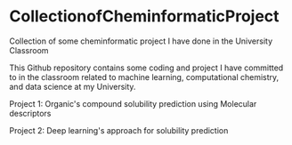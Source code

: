 # CollectionofCheminformaticProject
Collection of some cheminformatic project I have done in the University Classroom

This Github repository contains some coding and project 
I have committed to in the classroom related to machine learning, computational chemistry, and data science at my University.

Project 1: Organic's compound solubility prediction using Molecular descriptors 

Project 2: Deep learning's approach for solubility prediction 

